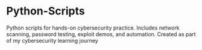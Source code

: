 # Python-Scripts
Python scripts for hands-on cybersecurity practice.  Includes network scanning, password testing, exploit demos, and automation. Created as part of my cybersecurity learning journey
